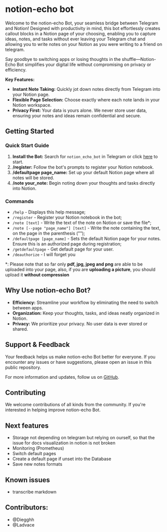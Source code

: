 # notion-echo bot

Welcome to the notion-echo Bot, your seamless bridge between Telegram and Notion! Designed with productivity in mind, this bot effortlessly creates callout blocks in a Notion page of your choosing, enabling you to capture ideas, notes, and tasks without ever leaving your Telegram chat and allowing you to write notes on your Notion as you were writing to a friend on telegram. 

Say goodbye to switching apps or losing thoughts in the shuffle—Notion-Echo Bot simplifies your digital life without compromising on privacy or efficiency.

**Key Features:**
- **Instant Note Taking:** Quickly jot down notes directly from Telegram into your Notion page.
- **Flexible Page Selection:** Choose exactly where each note lands in your Notion workspace.
- **Privacy First:** Your data is yours alone. We never store user data, ensuring your notes and ideas remain confidential and secure.

## Getting Started

### Quick Start Guide

1. **Install the Bot:** Search for `notion_echo_bot` in Telegram or click [here](https://t.me/notion_echo_bot) to start.
2. **/register:** Follow the bot's prompts to register your Notion notebook.
3. **/defaultpage page_name:** Set up your default Notion page where all notes will be stored.
4. **/note your_note:** Begin noting down your thoughts and tasks directly into Notion.

### Commands

- `/help` - Displays this help message;
- `/register` - Register your Notion notebook in the bot;
- `/note [text]` - Write the text of the note on Notion or save the file*;
- `/note [--page "page_name"] [text]` - Write the note containing the text, on the page in the parenthesis ("");
- `/defaultpage [page_name]` - Sets the default Notion page for your notes. Ensure this is an authorized page during registration;
- `/getdefaultpage` - Get default page for your user.
- `/deauthorize` - I will forget you

*: Please note that so far only **pdf, jpg, jpeg and png** are able to be uploaded into your page, also, if you are **uploading a picture**, you should upload it **without compression**

## Why Use notion-echo Bot?

- **Efficiency:** Streamline your workflow by eliminating the need to switch between apps.
- **Organization:** Keep your thoughts, tasks, and ideas neatly organized in Notion.
- **Privacy:** We prioritize your privacy. No user data is ever stored or shared.

## Support & Feedback

Your feedback helps us make notion-echo Bot better for everyone. If you encounter any issues or have suggestions, please open an issue in this public repository.

For more information and updates, follow us on [GitHub](https://github.com/fulviodenza/notion-echo).

## Contributing

We welcome contributions of all kinds from the community. If you're interested in helping improve notion-echo Bot.

## Next features
- Storage not depending on telegram but relying on ourself, so that the issue for docs visualization in notion is not broken
- Monitoring (Prometheus)
- Switch default pages
- Create a default page if unset into the Database
- Save new notes formats
  
## Known issues
- transcribe markdown

## Contributors:
- @Diegghh
- @Ladvace
